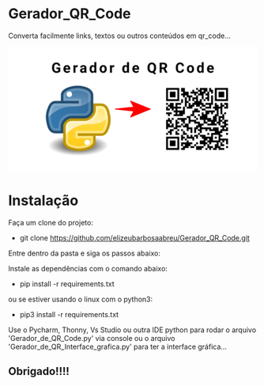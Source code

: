 # Gerador_QR_Code
Converta facilmente links, textos ou outros conteúdos em qr_code...

<img src='https://github.com/elizeubarbosaabreu/Gerador_QR_Code/blob/b1aaa381acd4f1cbc83540f341b72dcaee1fca08/WhatsApp%20Image%202021-09-12%20at%2019.15.46.jpeg'>

# Instalação 
Faça um clone do projeto:
- git clone https://github.com/elizeubarbosaabreu/Gerador_QR_Code.git

Entre dentro da pasta e siga os passos abaixo:

Instale as dependências com o comando abaixo:
- pip install -r requirements.txt


ou se estiver usando o linux com o python3:
- pip3 install -r requirements.txt

Use o Pycharm, Thonny, Vs Studio ou outra IDE python para rodar o arquivo 'Gerador_de_QR_Code.py' via console ou o arquivo 'Gerador_de_QR_Interface_grafica.py' para ter a interface gráfica...

## Obrigado!!!!
